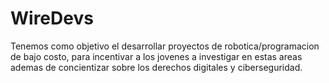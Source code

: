# WireDevs
Tenemos como objetivo el desarrollar proyectos de robotica/programacion de bajo costo, para incentivar a los jovenes a investigar en estas areas ademas de concientizar sobre los derechos digitales y ciberseguridad.

